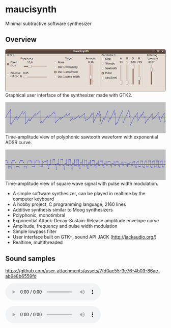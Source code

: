 # maucisynth

Minimal subtractive software synthesizer

## Overview

![Graphical user interface](doc/figures/gui.png)
Graphical user interface of the synthesizer made with GTK2.

![Sawtooth signal](doc/figures/sawtooth.png)
Time-amplitude view of polyphonic sawtooth waveform with exponential
ADSR curve.

![Pulse wave signal](doc/figures/pulse.png)
Time-amplitude view of square wave signal with pulse width modulation.

- A simple software synthesizer, can be played in realtime by the computer keyboard
- A hobby project, C programming language, 2160 lines
- Additive synthesis similar to Moog synthesizers
- Polyphonic, monotimbral
- Exponential Attack-Decay-Sustain-Release amplitude envelope curve
- Amplitude, frequency and pulse width modulation
- Simple lowpass filter
- User interface built on GTK+, sound API JACK (http://jackaudio.org/)
- Realtime, multithreaded

## Sound samples

https://github.com/user-attachments/assets/7fd0ac55-3e76-4b03-86ae-ab9e8b6559fd

![Sawtooth demo 1](media/sawtooth1.mp3)

![Sawtooth demo 2](media/sawtooth2.flac)


